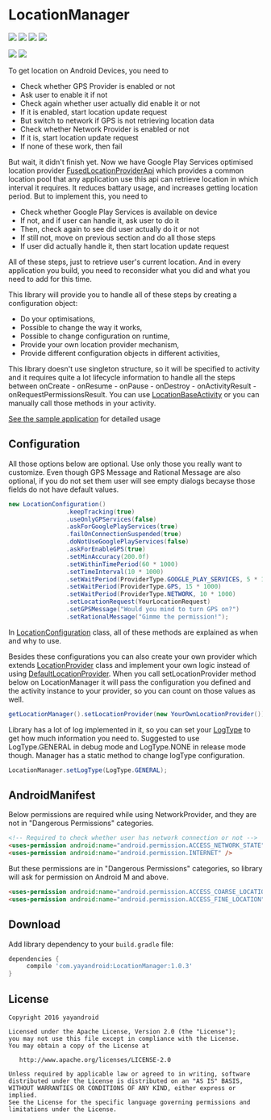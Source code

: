 # LocationManager

<a href="http://developer.android.com/index.html" target="_blank"><img src="https://img.shields.io/badge/platform-android-green.svg"/></a> <a href="https://android-arsenal.com/api?level=14" target="_blank"><img src="https://img.shields.io/badge/API-14%2B-brightgreen.svg?style=flat"/></a> <a href="https://opensource.org/licenses/Apache-2.0" target="_blank"><img src="https://img.shields.io/hexpm/l/plug.svg"/></a> <a href="http://search.maven.org/#search%7Cga%7C1%7CLocationManager" target="_blank"><img src="https://img.shields.io/maven-central/v/com.yayandroid/LocationManager.svg"/></a>

<a href="http://www.methodscount.com/?lib=com.yayandroid%3ALocationManager%3A1.0.2"><img src="https://img.shields.io/badge/Methods count-283-e91e63.svg"></img></a> <a href="http://www.methodscount.com/?lib=com.yayandroid%3ALocationManager%3A1.0.2"><img src="https://img.shields.io/badge/Size-46 KB-e91e63.svg"></img></a>
 

To get location on Android Devices, you need to 
<ul>
<li>Check whether GPS Provider is enabled or not</li>
<li>Ask user to enable it if not</li>
<li>Check again whether user actually did enable it or not</li>
<li>If it is enabled, start location update request</li>
<li>But switch to network if GPS is not retrieving location data</li>
<li>Check whether Network Provider is enabled or not</li>
<li>If it is, start location update request</li>
<li>If none of these work, then fail</li>
</ul>

But wait, it didn't finish yet. Now we have Google Play Services optimised location provider [FusedLocationProviderApi][1] which provides a common location pool that any application use this api can retrieve location in which interval it requires. It reduces battary usage, and increases getting location period. But to implement this, you need to

<ul>
<li>Check whether Google Play Services is available on device</li>
<li>If not, and if user can handle it, ask user to do it</li>
<li>Then, check again to see did user actually do it or not</li>
<li>If still not, move on previous section and do all those steps</li>
<li>If user did actually handle it, then start location update request</li>
</ul>

All of these steps, just to retrieve user's current location. And in every application you build, you need to reconsider what you did and what you need to add for this time.

This library will provide you to handle all of these steps by creating a configuration object:
<ul>
<li>Do your optimisations,</li>
<li>Possible to change the way it works,</li> 
<li>Possible to change configuration on runtime,</li>
<li>Provide your own location provider mechanism,</li>
<li>Provide different configuration objects in different activities,</li>
</ul>
 
This library doesn't use singleton structure, so it will be specified to activity and it requires quite a lot lifecycle information to handle all the steps between onCreate - onResume - onPause - onDestroy - onActivityResult - onRequestPermissionsResult. You can use [LocationBaseActivity][2] or you can manually call those methods in your activity.

[See the sample application][3] for detailed usage

## Configuration

All those options below are optional. Use only those you really want to customize. 
Even though GPS Message and Rational Message are also optional, if you do not set them user will see empty dialogs becayse those fields do not have default values.

```java 
new LocationConfiguration()
                .keepTracking(true)
                .useOnlyGPServices(false)
                .askForGooglePlayServices(true)
                .failOnConnectionSuspended(true)
                .doNotUseGooglePlayServices(false)
                .askForEnableGPS(true)
                .setMinAccuracy(200.0f)
                .setWithinTimePeriod(60 * 1000)
                .setTimeInterval(10 * 1000)
                .setWaitPeriod(ProviderType.GOOGLE_PLAY_SERVICES, 5 * 1000)
                .setWaitPeriod(ProviderType.GPS, 15 * 1000)
                .setWaitPeriod(ProviderType.NETWORK, 10 * 1000)
                .setLocationRequest(YourLocationRequest)
                .setGPSMessage("Would you mind to turn GPS on?")
                .setRationalMessage("Gimme the permission!");
``` 
In [LocationConfiguration][4] class, all of these methods are explained as when and why to use.

Besides these configurations you can also create your own provider which extends [LocationProvider][5] class and implement your own logic instead of using [DefaultLocationProvider][6]. When you call setLocationProvider method below on LocationManager it will pass the configuration you defined and the activity instance to your provider, so you can count on those values as well.

```java 
getLocationManager().setLocationProvider(new YourOwnLocationProvider());
```

Library has a lot of log implemented in it, so you can set your [LogType][7] to get how much information you need to. Suggested to use LogType.GENERAL in debug mode and LogType.NONE in release mode though. Manager has a static method to change logType configuration.

```java 
LocationManager.setLogType(LogType.GENERAL);
```

## AndroidManifest

Below permissions are required while using NetworkProvider, and they are not in "Dangerous Permissions" categories.

```html 
<!-- Required to check whether user has network connection or not -->
<uses-permission android:name="android.permission.ACCESS_NETWORK_STATE" />
<uses-permission android:name="android.permission.INTERNET" />
```

But these permissions are in "Dangerous Permissions" categories, so library will ask for permission on Android M and above.

```html 
<uses-permission android:name="android.permission.ACCESS_COARSE_LOCATION" />
<uses-permission android:name="android.permission.ACCESS_FINE_LOCATION" />
```

## Download
Add library dependency to your `build.gradle` file:

```groovy
dependencies {    
     compile 'com.yayandroid:LocationManager:1.0.3'
}
```

## License
```
Copyright 2016 yayandroid

Licensed under the Apache License, Version 2.0 (the "License");
you may not use this file except in compliance with the License.
You may obtain a copy of the License at

   http://www.apache.org/licenses/LICENSE-2.0

Unless required by applicable law or agreed to in writing, software
distributed under the License is distributed on an "AS IS" BASIS,
WITHOUT WARRANTIES OR CONDITIONS OF ANY KIND, either express or implied.
See the License for the specific language governing permissions and
limitations under the License.
```

[1]: https://developers.google.com/android/reference/com/google/android/gms/location/FusedLocationProviderApi
[2]: https://github.com/yayaa/LocationManager/blob/master/Library/app/src/main/java/com/yayandroid/locationmanager/LocationBaseActivity.java
[3]: https://github.com/yayaa/LocationManager/blob/master/Sample/app/src/main/java/com/yayandroid/locationmanager/sample/MainActivity.java
[4]: https://github.com/yayaa/LocationManager/blob/master/Library/app/src/main/java/com/yayandroid/locationmanager/LocationConfiguration.java
[5]: https://github.com/yayaa/LocationManager/blob/master/Library/app/src/main/java/com/yayandroid/locationmanager/provider/LocationProvider.java
[6]: https://github.com/yayaa/LocationManager/blob/master/Library/app/src/main/java/com/yayandroid/locationmanager/provider/DefaultLocationProvider.java
[7]: https://github.com/yayaa/LocationManager/blob/master/Library/app/src/main/java/com/yayandroid/locationmanager/constants/LogType.java
